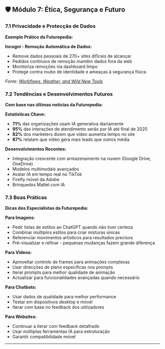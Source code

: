 ## 🛡️ **Módulo 7: Ética, Segurança e Futuro**

### 7.1 Privacidade e Protecção de Dados

**Exemplo Prático da Futurepedia:**

**Incogni - Remoção Automática de Dados:**
- Remove dados pessoais de 270+ sites difíceis de alcançar
- Pedidos contínuos de remoção mantêm dados fora da web
- Monitoriza remoções via dashboard limpo
- Protege contra roubo de identidade e ameaças à segurança física

*Fonte: [Workflows, Weather, and Wild New Tools](https://newsletter.futurepedia.io/p/workflows-weather-and-wild-new-tools-06-19-2025)*

### 7.2 Tendências e Desenvolvimentos Futuros

**Com base nas últimas notícias da Futurepedia:**

**Estatísticas Chave:**
- **71%** das organizações usam IA generativa diariamente
- **95%** das interações de atendimento serão por IA até final de 2025
- **82%** dos marketers dizem que vídeo aumenta tempo no site
- **87%** relatam que vídeo gera mais leads que outros média

**Desenvolvimentos Recentes:**
- Integração crescente com armazenamento na nuvem (Google Drive, OneDrive)
- Modelos multimodais avançados
- Avatar IA em tempo real no TikTok
- Firefly móvel da Adobe
- Brinquedos Mattel com IA

### 7.3 Boas Práticas

**Dicas dos Especialistas da Futurepedia:**

**Para Imagens:**
- Pedir listas de estilos ao ChatGPT quando não tiver certeza
- Combinar múltiplos estilos para criar misturas únicas
- Referenciar movimentos artísticos para resultados precisos
- Pré-visualizar e refinar - pequenas mudanças fazem grande diferença

**Para Vídeos:**
- Aproveitar controlo de frames para animações complexas
- Usar direcções de plano específicas nos prompts
- Iterar prompts para melhor qualidade de animação
- Actualizar para funcionalidades avançadas quando necessário

**Para Chatbots:**
- Usar dados de qualidade para melhor performance
- Testar em dispositivos desktop e móvel
- Iterar com base no feedback dos utilizadores

**Para Websites:**
- Continuar a iterar com feedback detalhado
- Usar múltiplas ferramentas IA para estruturação
- Garantir compatibilidade móvel

---
